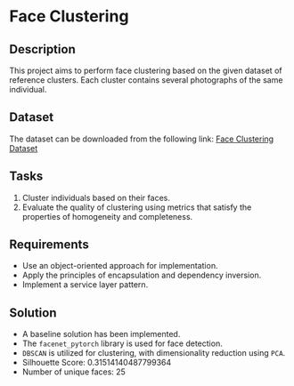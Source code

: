 # Face Clustering

## Description
This project aims to perform face clustering based on the given dataset of reference clusters. Each cluster contains several photographs of the same individual.

## Dataset
The dataset can be downloaded from the following link:
[Face Clustering Dataset](https://disk.yandex.ru/d/X7Dh7hrgF90k4g)

## Tasks
1. Cluster individuals based on their faces.
2. Evaluate the quality of clustering using metrics that satisfy the properties of homogeneity and completeness.

## Requirements
- Use an object-oriented approach for implementation.
- Apply the principles of encapsulation and dependency inversion.
- Implement a service layer pattern.

## Solution
- A baseline solution has been implemented.
- The `facenet_pytorch` library is used for face detection.
- `DBSCAN` is utilized for clustering, with dimensionality reduction using `PCA`.
- Silhouette Score: 0.31514140487799364
- Number of unique faces: 25
